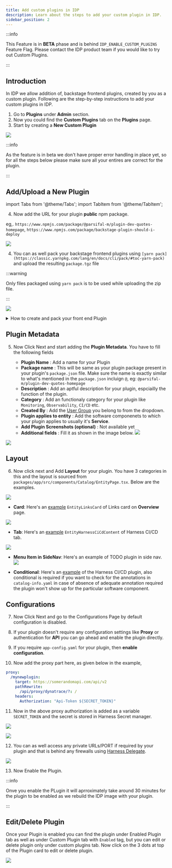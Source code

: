 ```yaml
---
title: Add custom plugins in IDP
description: Learn about the steps to add your custom plugin in IDP.
sidebar_position: 2
---
```


:::info

This Feature is in **BETA** phase and is behind `IDP_ENABLE_CUSTOM_PLUGINS` Feature Flag. Please contact the IDP product team if you would like to try out Custom Plugins.

:::

## Introduction

In IDP we allow addition of, backstage frontend plugins, created by you as a custom plugin. Following are the step-by-step instructions to add your custom plugins in IDP.

1. Go to **Plugins** under **Admin** section.
2. Now you could find the **Custom Plugins** tab on the **Plugins** page.
3. Start by creating a **New Custom Plugin**

![](./static/custom-plugin-page.png)

:::info

As the feature is in beta we don't have proper error handling in place yet, so for all the steps below please make sure all your entires are correct for the plugin.

:::


## Add/Upload a New Plugin

import Tabs from '@theme/Tabs';
import TabItem from '@theme/TabItem';

<Tabs>
<TabItem value="NPM Library">

4. Now add the URL for your plugin **public** npm package.

eg,. `https://www.npmjs.com/package/@parsifal-m/plugin-dev-quotes-homepage`, `https://www.npmjs.com/package/backstage-plugin-should-i-deploy`

![](./static/use-url.png)

</TabItem>
<TabItem value="Upload Zip file">

4. You can as well pack your backstage frontend plugins using `[yarn pack](https://classic.yarnpkg.com/lang/en/docs/cli/pack/#toc-yarn-pack)` and upload the resulting `package.tgz` file

:::warning

Only files packaged using `yarn pack` is to be used while uploading the zip file. 

:::

![](./static/upload-zip.png)

<details>
<summary>How to create and pack your front end Plugin</summary>
    
1. Install backstage following this [documentation](https://backstage.io/docs/getting-started/#create-your-backstage-app) 
2. Give your app a name.
3. Now `cd <your-app-name>`.
4. Now create a scaffolder for frontend plugin using `yarn new --select plugin`
5. You now have a plugin with the following folder structure.

```sh
new-plugin/
    dev/
        index.ts
    node_modules/
    src/
        components/
            ExampleComponent/
                ExampleComponent.test.tsx
                ExampleComponent.tsx
                index.ts
            ExampleFetchComponent/
                ExampleFetchComponent.test.tsx
                ExampleFetchComponent.tsx
                index.ts
        index.ts
        plugin.test.ts
        plugin.ts
        routes.ts
        setupTests.ts
    .eslintrc.js
    package.json
    README.md
```

6. Follow the steps mentioned [here](https://backstage.io/docs/plugins/plugin-development) to build on top of it. 
7. Once you have the plugin ready, run `yarn tsc` at the root of the backstage app.
8. Now cd into your plugin directory and run `yarn build` followed by `yarn pack`. You'll have a `package.tgz` file generated.
</details>

</TabItem>
</Tabs>

## Plugin Metadata

5. Now Click Next and start adding the **Plugin Metadata**. You have to fill the following fields 
    
    - **Plugin Name** : Add a name for your Plugin
    - **Package name** : This will be same as your plugin package present in your plugin's `package.json` file. Make sure the name is exactly similar to what's mentioned in the `package.json` incluign `@`, eg: `@parsifal-m/plugin-dev-quotes-homepage`
    - **Description** : Add an aptful description for your plugin, espciailly the function of the plugin.
    - **Category** : Add an functionaly category for your plugin like `Monitoring`, `Observability`, `CI/CD` etc.
    - **Created By** : Add the [User Group](https://developer.harness.io/docs/platform/role-based-access-control/add-user-groups/#built-in-user-groups) you belong to from the dropdown. 
    - **Plugin applies to entity** : Add the software componenets to which your plugin applies to usually it's **Service**. 
    - **Add Plugin Screenshots (optional)** : Not available yet
    - **Additional fields** : Fill it as shown in the image below. 
    ![](./static/additional-fields.png)

![](./static/plugin-metadata.png)

## Layout

6. Now click next and Add **Layout** for your plugin. You have 3 categories in this and the layout is sourced from `packages/app/src/components/Catalog/EntityPage.tsx`. Below are the examples.

![](./static//layout.png)

- **Card**: Here's an [example](https://github.com/harness/backstage-plugins/blob/cd70f9c03ed52917d8f409c2ceb7b7fc874c97de/packages/app/src/components/catalog/EntityPage.tsx#L192) `EntityLinksCard` of Links card on **Overview** page.

![](./static/links-card.png)

- **Tab**: Here's an [example](https://github.com/harness/backstage-plugins/blob/cd70f9c03ed52917d8f409c2ceb7b7fc874c97de/packages/app/src/components/catalog/EntityPage.tsx#L87) `EntityHarnessCiCdContent` of Harness CI/CD tab. 

![](./static/ci-cd-tab.png)

- **Menu Item in SideNav**: Here's an example of TODO plugin in side nav. 
![](./static/to-do-plugin.png)

- **Conditional**: Here's an [example](https://github.com/harness/backstage-plugins/blob/cd70f9c03ed52917d8f409c2ceb7b7fc874c97de/packages/app/src/components/catalog/EntityPage.tsx#L86C33-L86C33) of the Harness CI/CD plugin, also conditional is required if you want to check for the annotations in `catalog-info.yaml` in case of absence of adequate annotation required the plugin won't show up for the particular software component. 

## Configurations

7. Now Click Next and go to the Configurations Page by default configuration is disabled.

8. If your plugin doesn't require any configuration settings like **Proxy** or authentication for **API** you can go ahead and enable the plugin directly. 

9. If you require `app-config.yaml` for your plugin, then **enable configuration**. 

10. Now add the proxy part here, as given below in the example,

```YAML
proxy:
  /mynewplugin:
    target: https://somerandomapi.com/api/v2
    pathRewrite:
      /api/proxy/dynatrace/?: /
    headers:
      Authorization: "Api-Token ${SECRET_TOKEN}"
```

11. Now in the above proxy authorization is added as a variable `SECRET_TOKEN` and the secret is stored in Harness Secret manager. 

![](./static/secret-as-variable.png)

![](./static/new-secret.png)

12. You can as well access any private URLs/PORT if required by your plugin and that is behind any firewalls using [Harness Delegate](https://developer.harness.io/docs/platform/delegates/delegate-concepts/delegate-overview/#install-a-delegate).

![](./static/delegate.png)

13. Now Enable the Plugin.

:::info

Onve you enable the PLugin it will aprroximately take around 30 minutes for the plugin to be enabled as we rebuild the IDP image with your plugin. 

:::

## Edit/Delete Plugin

Once your Plugin is enabled you can find the plugin under Enabled Plugin tab as well as under Custom Plugin tab with `Enabled` tag, but you can edit or delete plugin only under custom plugins tab. Now click on the 3 dots at top of the Plugin card to edit or delete plugin. 

![](./static/delete-plugin.png)